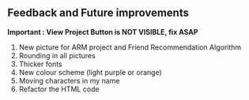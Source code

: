 ## Feedback and Future improvements

**Important : View Project Button is NOT VISIBLE, fix ASAP**

1. New picture for ARM project and Friend Recommendation Algorithm
2. Rounding in all pictures
3. Thicker fonts
4. New colour scheme (light purple or orange)
5. Moving characters in my name
6. Refactor the HTML code